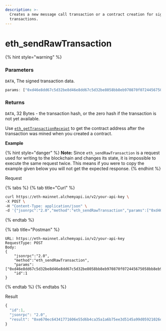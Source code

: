 ```yaml
---
description: >-
  Creates a new message call transaction or a contract creation for signed
  transactions.
---
```


# eth\_sendRawTransaction

{% hint style="warning" %}

### Parameters

`DATA`, The signed transaction data.

```javascript
params: ["0xd46e8dd67c5d32be8d46e8dd67c5d32be8058bb8eb970870f072445675058bb8eb970870f072445675"]
```

### Returns

`DATA`, 32 Bytes - the transaction hash, or the zero hash if the transaction is not yet available.

Use [`eth_getTransactionReceipt`](./#eth_gettransactionreceipt) to get the contract address after the transaction was mined when you created a contract.

**Example**

{% hint style="danger" %}
**Note:** Since `eth_sendRawTransaction` is a request used for writing to the blockchain and changes its state, it is impossible to execute the same request twice. This means if you were to copy the example given below you will not get the expected response.
{% endhint %}

Request

{% tabs %}
{% tab title="Curl" %}
```bash
curl https://eth-mainnet.alchemyapi.io/v2/your-api-key \
-X POST \
-H "Content-Type: application/json" \
-d '{"jsonrpc":"2.0","method":"eth_sendRawTransaction","params":["0xd46e8dd67c5d32be8d46e8dd67c5d32be8058bb8eb970870f072445675058bb8eb970870f072445675"],"id":1}'
```
{% endtab %}

{% tab title="Postman" %}
```http
URL: https://eth-mainnet.alchemyapi.io/v2/your-api-key
RequestType: POST
Body: 
{
    "jsonrpc":"2.0",
    "method":"eth_sendRawTransaction",
    "params":["0xd46e8dd67c5d32be8d46e8dd67c5d32be8058bb8eb970870f072445675058bb8eb970870f072445675"],
    "id":1
}
```
{% endtab %}
{% endtabs %}

Result

```javascript
{
  "id":1,
  "jsonrpc": "2.0",
  "result": "0xe670ec64341771606e55d6b4ca35a1a6b75ee3d5145a99d05921026d1527331"
}
```

